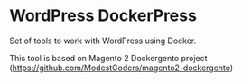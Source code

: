 # WordPress DockerPress

Set of tools to work with WordPress using Docker.

This tool is based on Magento 2 Dockergento project (https://github.com/ModestCoders/magento2-dockergento)


